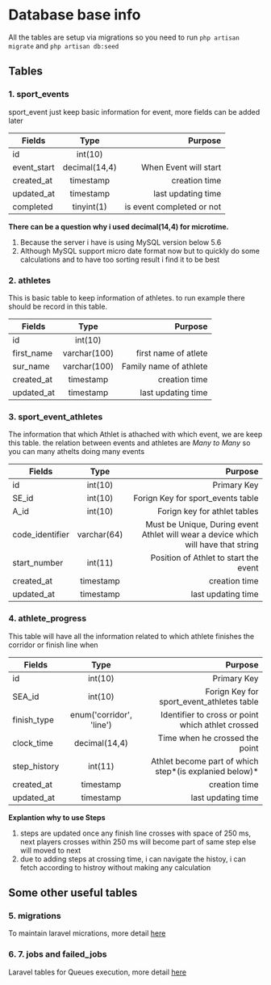 # Database base info 
All the tables are setup via migrations so you need to run `php artisan migrate` and `php artisan db:seed`

## Tables

### 1. sport_events
sport_event just keep basic information for event, more fields can be added later


| 	Fields      | Type          | Purpose                               |
| ------------- |:-------------:| ------------------------------------: |
| id            | int(10)	      |                                       |
| event_start   | decimal(14,4)	| When Event will start                 |
| created_at    | timestamp     | creation time                         |
| updated_at    | timestamp     | last updating time                    |
| completed     | tinyint(1)    | is event completed or not             |


**There can be a question why i used decimal(14,4) for microtime.**
1. Because the server i have is using MySQL version below 5.6 
2. Although MySQL support micro date format now but to quickly do some calculations and to have too sorting result i find it to be best 

### 2. athletes
This is basic table to keep information of athletes. to run example there should be record in this table. 


| 	Fields      | Type          | Purpose                               |
| ------------- |:-------------:| ------------------------------------: |
| id            | int(10)	      |                                       |
| first_name    | varchar(100)	| first name of atlete                  |
| sur_name      | varchar(100)  | Family name of athlete                |
| created_at    | timestamp     | creation time                         |
| updated_at    | timestamp     | last updating time                    |


### 3. sport_event_athletes
The information that which Athlet is athached with which event, we are keep this table. the relation between 
events and athletes are *Many to Many* so you can many athelts doing many events 


| 	Fields        | Type          | Purpose                                                                               |
| -------------   |:-------------:| ------------------------------------:                                                 |
| id              | int(10)	      | Primary Key                                                                           |
| SE_id           | int(10)      	| Forign Key for sport_events table                                                     |
| A_id            | int(10)       | Forign key for athlet tables                                                          | 
| code_identifier | varchar(64)   | Must be Unique, During event Athlet will wear a device which will have that string    |
| start_number    | int(11)       | Position of Athlet to start the event                                                 | 
| created_at      | timestamp     | creation time                                                                         |
| updated_at      | timestamp     | last updating time                                                                    |



### 4. athlete_progress
This table will have all the information related to which athlete finishes the corridor or finish line when

| 	Fields        | Type                    | Purpose                                                                               |
| -------------   |:-------------:          | ------------------------------------:                                                 |
| id              | int(10)	                | Primary Key                                                                           |
| SEA_id          | int(10)      	          | Forign Key for sport_event_athletes table                                             |
| finish_type     | enum('corridor', 'line')| Identifier to cross or point which athlet crossed                                     | 
| clock_time      | decimal(14,4)           | Time when he crossed the point                                                        |
| step_history    | int(11)                 | Athlet become part of which step*(is explanied below)*                                | 
| created_at      | timestamp               | creation time                                                                         |
| updated_at      | timestamp               | last updating time                                                                    |

**Explantion why to use Steps**
1. steps are updated once any finish line crosses with space of 250 ms, next players crosses within 250 ms will become part of same
step else will moved to next
2. due to adding steps at crossing time, i can navigate the histoy, i can fetch according to histroy without making any calculation 


## Some other useful tables

### 5.  migrations 

To maintain laravel micrations, more detail [here](https://laravel.com/docs/5.4/migrations)

### 6. 7. jobs and failed_jobs
Laravel tables for Queues execution, more detail [here](https://laravel.com/docs/5.4/queues) 




